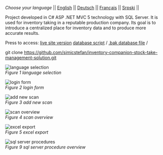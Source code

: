 *Choose your language* ||
[English]( https://github.com/simicstefan/inventory-companion-stock-take-management-solution/blob/master/readme_en.md "english") ||
[Deutsch]( https://github.com/simicstefan/inventory-companion-stock-take-management-solution/blob/master/readme_de.md "deutsch") ||
[Français]( https://github.com/simicstefan/inventory-companion-stock-take-management-solution/blob/master/readme_fr.md "fran‡ais") ||
[Srpski]( https://github.com/simicstefan/inventory-companion-stock-take-management-solution/blob/master/readme_sr.md "srpski") ||

Project developed in C# ASP .NET MVC 5 technology with SQL Server. It is used for inventory taking in a reputable production company. Its goal is to introduce a centralized place for inventory data and to produce more accurate results.

Press to access:
[live site version](link " live site version ")
[database script](link "database script") /
[.bak database file](link-raw=true ".bak database file") /

git clone https://github.com/simicstefan/inventory-companion-stock-take-management-solution.git

![language selection]( https://user-images.githubusercontent.com/34691870/78506275-c9953080-7778-11ea-94a7-3df25126e2be.png)  
*Figure 1 language selection*

![login form]( https://user-images.githubusercontent.com/34691870/78506276-ca2dc700-7778-11ea-97d8-5a1867bbadc7.png)  
*Figure 2 login form*

![add new scan]( https://user-images.githubusercontent.com/34691870/78506277-ca2dc700-7778-11ea-9818-15d6fee11185.png)  
*Figure 3 add new scan*

![scan overview]( https://user-images.githubusercontent.com/34691870/78506278-cac65d80-7778-11ea-924b-08ab97b5f290.png)  
*Figure 4 scan overview*

![excel export]( https://user-images.githubusercontent.com/34691870/78506279-cb5ef400-7778-11ea-82bd-e7e7f7d33bff.png)  
*Figure 5 excel export*

![sql server procedures]( https://user-images.githubusercontent.com/34691870/78506280-cb5ef400-7778-11ea-9e01-b2658521e1af.png)  
*Figure 9 sql server procedure overview*


